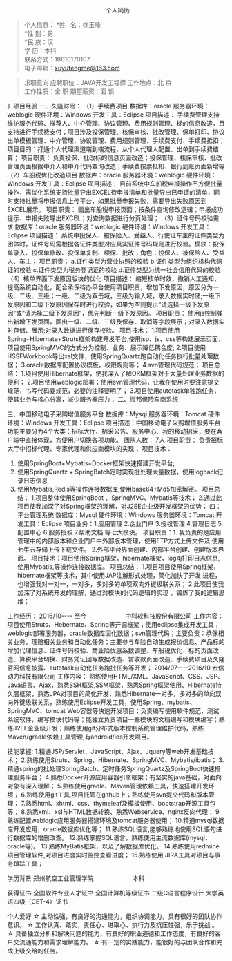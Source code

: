                                                             个人简历

>个人信息：
*姓    名：徐玉峰															
*性    别：男															
*民    族：汉                             
学    历：本科		       						
联系方式：18610170107														
电子邮箱：xuyufengme@163.com   

>求职意向
应聘职位：JAVA开发工程师		  	        工作地点：北 京	
工作性质：全 职			           期望薪资：面 谈	

》项目经验
一、久隆财险：
（1）手续费项目
数据库：oracle                                    服务器环境：weblogic
硬件环境：Windows                                 开发工具：Eclipse 
项目描述：
手续费管理支持维护服务代码、推荐人、中介管理、协议管理、费用规则管理、标的信息改造，且支持进行手续费支付；项目涉及投保管理、核保审核、批改管理、保单打印、协议出单模板管理、中介管理、协议管理、费用规则管理、手续费支付、手续费抵扣；项目目的：打通个人代理渠道端到端流程，从个人代理人配置、出单到手续费结算；
项目职责： 
负责投保、批改标的信息页面改造；投保管理、核保审核、批改管理页面根据中介人和中介代码查询改造；手续费按票抵扣、银行到账页面新增等
（2）车船税优化改造项目
数据库：oracle                                    服务器环境：weblogic
硬件环境：Windows                                 开发工具：Eclipse 
项目描述：
目前系统中车船税申报操作不方便批量操作，需优化系统支持批量导出EXCEL待申报清单和批量导出已申请的清单，同时支持批量将申报信息上传平台，如果批量申报失败，需要导出失败原因到EXCEL展示。
项目职责：
画出车船税申报页面；按条件查询修改逻辑；申报成功提示、申报失败导出EXCEL；对查询数据进行分页处理；
（3）证件号码校验需求 
数据库：oracle                                    服务器环境：weblogic
硬件环境：Windows                                 开发工具：Eclipse 
项目描述：
系统中投保人、被保险人、受益人、行使证车主的证件类型为团体时，证件号码需根据各证件类型对应真实证件号码规则进行校验。模块：投保单录入、投保单修改、投保单复制、续保、批改；角色：投保人、被保险人、受益人、车主；
项目职责：
a.证件类型为营业执照的校验
b.证件类型为组织机构代码证的校验
c.证件类型为税务登记证的校验
d.证件类型为统一社会信用代码的校验
（4）核单界面下发原因版块的优化
项目描述：
缩短核单时效，撤销人工通知，提高系统自动化，配合承保待办平台使用项目职责，增加下发原因，原因分为一级、二级、三级；一级、二级为双击域，三级为输入域，录入数据实时储;一级下发原因和二级下发原因保存时进行校验，如果为空则提示“请选择一级下发原因”或“请选择二级下发原因”，优先判断一级下发原因。
项目职责：
使用js控制弹出新增下发页面，画出一级、二级、三级及保存、取消等字段展示；对录入数据实时存储、展示;对录入数据进行保存校验。
项目技术：
1.项目使用 Spring+Hibernate+Struts框架构建开发平台,使用jsp、js、css等构建展示页面，项目使用SpringMVC的方式分为控制、业务、展示降低耦合度;
2.项目使用HSSFWorkbook导出xsl文件，使用SpringQuartz跑自动化任务执行批量处理数据；
3.oracle数据库配置协议模板，权限规则等；
4.svn管理代码规范；
项目总结：
1.项目使用Hibernate框架，使我深入了解ORM框架对于大量处理业务数据的便利；
2.项目使用weblogic部署；使用svn管理代码，让我在使用时要注意提交规范，书写代码要规范，必要的注释要明了；
3.项目使用autotask单独跑任务，使其业务与核心分离，减少服务器压力；
二、恒邦保险车商系统


三、中国移动电子采购增值服务平台
数据库：Mysql                                     服务器环境：Tomcat
硬件环境：Windows                                 开发工具：Eclipse 
项目描述：中国移动电子采购增值服务平台功能主要分为4个大类：招标大厅、招采公告、服务中心、我的移动招采，要在客户端中直接体现，方便用户切换各项功能。 
团队人数： 7人
项目职责： 负责招标大厅中招标代理、专家代理和供应商模块的实现；
项目技术：
1.	使用SpringBoot+Mybatis+Docker框架快速搭建开发平台;
2.	使用SpringQuartz + SpringBatch定时实现批处理大量数据，使用logback记录日志信息
3.	使用Mybatis,Redis等操作连接数据库,使用base64+Md5加密解密。
项目总结：
1.项目整体使用SpringBoot 、SpringMVC、Mybatis等技术；
2.通过此项目使我加深了对Spring框架的理解，对J2EE企业级开发框架的优势；
						四：平台管理系统
数据库：Mysql                                      硬件环境：Windows 
服务器环境：Tomcat                                 开发工具：Eclipse 
项目业务：1.应用管理  2.企业门户  3.授权管理  4.管理日志  5.配置中心  6.服务授权  7.帮助文档 		等七大模块。
项目职责：1. 我负责的是应用管理中的内部版本和企业门户中外部版本管理，使用FTP方式上传文件及		使用七牛云存储上传下载文件。
		2.外部平台界面创建、内部平台创建、创建版本界面。
项目技术：项目使用Spring框架，hibernate框架，log4j打印日志信息,使用Mybatis,等操作连接数据库。
项目总结：
1.项目项目使用Spring框架，hibernate框架等技术，其中使用JAP注解形式处理，简化加快了开发	进程，也增强我对一对一，一对多，多对多的单项双向外键级联关系；
2.此项目使我加深了对系统开发的理解，通过对模块的代码逻辑的实现 ，锻炼了我的逻辑思维；

工作经历：
2016/10---- 至今                        中科软科技股份有限公司
工作内容：
项目使用Struts、Hebernate、Spring等开源框架；使用eclipse集成开发工具；weblogic部署服务器，oracle数据库固化数据；svn管理代码；主要负责：承保相关业务，理赔相关业务和自动化任务；主要参与车险自动生成报价信息、产品标的增加代理信息、证件号码校验、商业险优惠系数调整、车船税优化、标的页面改造、算税平台切换、财务凭证回写数据改造、暂收款页面改造、手续费项目及久隆官网信息披露、autotask自动化任务跑批任务等开发；
2014/07----2016/10	                    宏信动力科技有限公司
工作内容：
熟练使用HTML/XML、JavaScript、CSS、JSP、Java语言、Ajax，熟悉SSH框架,SSM框架，熟悉Spring框架使用、Hibernate持久层框架，熟悉JPA对项目的简化开发，熟悉Hibernate一对多，多对多的单向双向外键级联关系，熟练使用Eclipse开发工具，使用Spring、mybatis、SpringMVC、tomcat Web容器等快速开发项目；负责编写使用软件规范，测试系统软件，编写模块代码等；能独立负责项目一些模块的文档编写和模块编写；熟练J2EE企业级开发；熟练使用git分布式版本控制系统管理维护代码，熟练Maven/gradle依赖工具管理,有android/ios开发项目。 

技能掌握:
1.精通JSP/Servlet、JavaScript、Ajax、Jquery等web开发基础技术；
2.熟练使用Struts、Spring、Hibernate、SpringMVC、Mybatis/ibatis；
3.精通spring的批处理SpringBatch、定时任务SpringQuartz及SpringBoot快速搭建服务平台；
4.熟悉Docker开源应用容器引擎框架；有坚实的java基础，对面向对象有深入理解；
5.熟练使用gradle、Maven管理依赖工具，快速搭建开发环境；
6.熟练使用git工具,项目托管在github上；熟练使用svn提交代码和版本管理；
7.熟悉html、xhtml、css、thymeleaf及模板使用、bootstrap开源工具包等；
8.熟悉xml、xsl与HTML数据转换、熟悉Webservice、nginx反向代理；
9.熟练配置weblogic应用服务器搭建环境及tomcat服务器使用；
10.精通mysql数据库开发应用，oracle数据库优化等；
11.熟练SQL语言,能够熟练地使用SQL语句进行数据库的增删改查。
12.熟练掌握SQL语言，熟练使用主流数据库(mysql、oracle等)。
13.熟练MyBatis框架，以及了解数据库优化。
14.熟练使用redmine项目管理软件,对项目进度实时监控查看进度；
15.熟练使用 JIRA工具对项目与事务跟踪工具；

学历背景
郑州航空工业管理学院                       本科

获得证书
全国软件专业人才证书
全国计算机等级证书 二级C语言程序设计
大学英语四级（CET-4）证书 

个人爱好
☆ 主动性强，有良好的沟通能力，组织协调能力，具有很好的团队协作意识。
☆ 工作认真、踏实，责任心、进取心、执行力及抗压性强，乐于挑战 。
☆ 具备独立分析和解决问题的能力，有良好的职业道德和工作态度，有良好的客户交流通能力和需求理解能力。
☆ 有一定的实践能力，能很好的与团队合作和完成上级交给的任务。  

